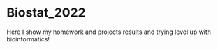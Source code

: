 # Biostat_2022
Here I show my homework and projects results and trying level up with bioinformatics!
